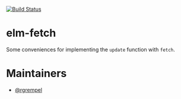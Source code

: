 [![Build Status](https://travis-ci.org/Gizra/elm-fetch.svg?branch=master)](https://travis-ci.org/Gizra/elm-fetch)

# elm-fetch

Some conveniences for implementing the `update` function with `fetch`.

# Maintainers

* [@rgrempel](https://github.com/rgrempel)

